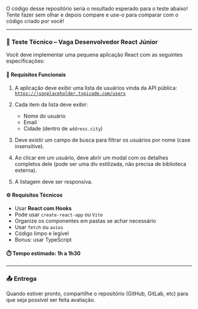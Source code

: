 O código desse repositório seria o resultado esperado para o teste abaixo! <br>
Tente fazer sem olhar e depois compare e use-o para comparar com o código criado por você!

---

### 🧪 **Teste Técnico – Vaga Desenvolvedor React Júnior**

Você deve implementar uma pequena aplicação React com as seguintes especificações:

#### 📝 **Requisitos Funcionais**

1. A aplicação deve exibir uma lista de usuários vinda da API pública: [`https://jsonplaceholder.typicode.com/users`](https://jsonplaceholder.typicode.com/users)
2. Cada item da lista deve exibir:

   - Nome do usuário
   - Email
   - Cidade (dentro de `address.city`)

3. Deve existir um campo de busca para filtrar os usuários por nome (case insensitive).
4. Ao clicar em um usuário, deve abrir um modal com os detalhes completos dele (pode ser uma div estilizada, não precisa de biblioteca externa).
5. A listagem deve ser responsiva.

#### ⚙️ **Requisitos Técnicos**

- Usar **React com Hooks**
- Pode usar `create-react-app` ou `Vite`
- Organize os componentes em pastas se achar necessário
- Usar `fetch` ou `axios`
- Código limpo e legível
- Bonus: usar TypeScript

#### ⏱️ **Tempo estimado**: 1h a 1h30

---

### 📤 Entrega

Quando estiver pronto, compartilhe o repositório (GitHub, GitLab, etc) para que seja possivel ser feita avaliação.
